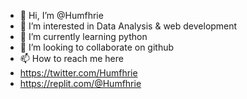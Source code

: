 - 👋 Hi, I’m @Humfhrie
- 👀 I’m interested in Data Analysis & web development
- 🌱 I’m currently learning python
- 💞️ I’m looking to collaborate on github
- 📫 How to reach me here
- https://twitter.com/Humfhrie
- https://replit.com/@Humfhrie

<!---
Humfhrie/Humfhrie is a ✨ special ✨ repository because its `README.md` (this file) appears on your GitHub profile.
You can click the Preview link to take a look at your changes.
--->
